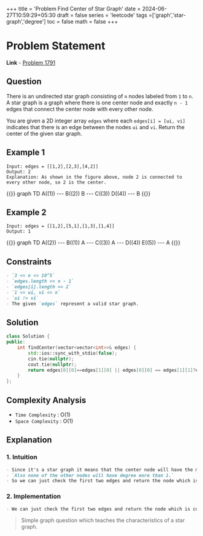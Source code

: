 +++
title = 'Problem Find Center of Star Graph'
date = 2024-06-27T10:59:29+05:30
draft = false
series = 'leetcode'
tags =['graph','star-graph','degree']
toc = false
math = false
+++

# Problem Statement

**Link** - [Problem 1791](https://leetcode.com/problems/find-center-of-star-graph/description/)

## Question

There is an undirected star graph consisting of `n` nodes labeled from `1` to `n`. A star graph is a graph where there is one center node and exactly `n - 1` edges that connect the center node with every other node.

You are given a 2D integer array `edges` where each `edges[i] = [ui, vi]` indicates that there is an edge between the nodes `ui` and `vi`. Return the center of the given star graph.

## Example 1

```text
Input: edges = [[1,2],[2,3],[4,2]]
Output: 2
Explanation: As shown in the figure above, node 2 is connected to every other node, so 2 is the center.
```

{{<mermaid>}}
graph TD
A((1)) --- B((2))
B --- C((3))
D((4)) --- B
{{</mermaid>}}

## Example 2

```text
Input: edges = [[1,2],[5,1],[1,3],[1,4]]
Output: 1
```

{{<mermaid>}}
graph TD
A((2)) --- B((1))
A --- C((3))
A --- D((4))
E((5)) --- A
{{</mermaid>}}

## Constraints

```markdown
- `3 <= n <= 10^5`
- `edges.length == n - 1`
- `edges[i].length == 2`
- `1 <= ui, vi <= n`
- `ui != vi`
- The given `edges` represent a valid star graph.
```

## Solution

```cpp
class Solution {
public:
    int findCenter(vector<vector<int>>& edges) {
        std::ios::sync_with_stdio(false);
        cin.tie(nullptr);
        cout.tie(nullptr);
        return edges[0][0]==edges[1][0] || edges[0][0] == edges[1][1]?edges[0][0]:edges[0][1];
    }
};
```

## Complexity Analysis

- `Time Complexity` : O(1)
- `Space Complexity` : O(1)

## Explanation

### 1. Intuition

```markdown
- Since it's a star graph it means that the center node will have the maximum degree.
- `Also none of the other nodes will have degree more than 1.`
- So we can just check the first two edges and return the node which is common in both the edges.
```

### 2. Implementation

```markdown
- We can just check the first two edges and return the node which is common in both the edges.
```

> Simple graph question which teaches the characteristics of a star graph.
